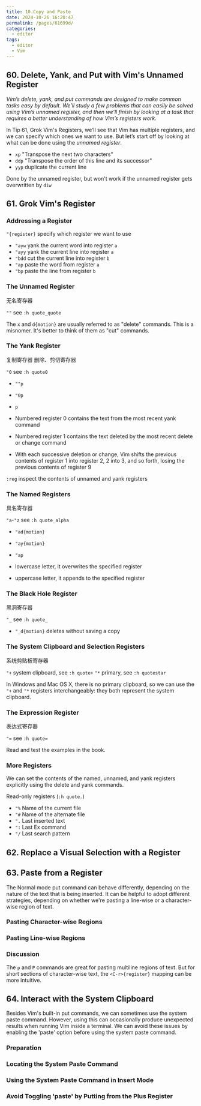 ```yaml
---
title: 10.Copy and Paste
date: 2024-10-26 16:20:47
permalink: /pages/61699d/
categories: 
  - editor
tags: 
  - editor
  - Vim
---
```


## 60. Delete, Yank, and Put with Vim's Unnamed Register

_Vim’s delete, yank, and put commands are designed to make common tasks easy by default. We’ll study a few problems that can easily be solved using Vim’s unnamed register, and then we’ll finish by looking at a task that requires a better understanding of how Vim’s registers work._

In Tip 61, Grok Vim's Registers, we’ll see that Vim has multiple registers, and we can specify which ones we want to use. But let’s start off by looking at what can be done using the _unnamed register_.

- `xp` "Transpose the next two characters"
- `ddp` "Transpose the order of this line and its successor"
- `yyp` duplicate the current line

Done by the unnamed register, but won't work if the unnamed register gets overwritten by `diw`

## 61. Grok Vim's Register

### Addressing a Register

`"{register}` specify which register we want to use

- `"ayw` yank the current word into register `a`
- `"ayy` yank the current line into register `a`
- `"bdd` cut the current line into register `b`
- `"ap` paste the word from register `a`
- `"bp` paste the line from register `b`

### The Unnamed Register

无名寄存器

`""` see `:h quote_quote`

The `x` and `d{motion}` are usually referred to as "delete" commands. This is a misnomer. It's better to think of them as "cut" commands.

### The Yank Register

复制寄存器
删除、剪切寄存器

`"0` see `:h quote0`

- `""p`
- `"0p`
- `p`

- Numbered register 0 contains the text from the most recent yank command
- Numbered register 1 contains the text deleted by the most recent delete or change command
- With each successive deletion or change, Vim shifts the previous contents of register 1 into register 2, 2 into 3, and so forth, losing the previous contents of register 9

`:reg` inspect the contents of unnamed and yank registers

### The Named Registers

具名寄存器

`"a`-`"z` see `:h quote_alpha`

- `"ad{motion}`
- `"ay{motion}`
- `"ap`

- lowercase letter, it overwrites the specified register
- uppercase letter, it appends to the specified register

### The Black Hole Register

黑洞寄存器

`"_` see `:h quote_`

- `"_d{motion}` deletes without saving a copy

### The System Clipboard and Selection Registers

系统剪贴板寄存器

`"+` system clipboard, see `:h quote+`
`"*` primary, see `:h quotestar`

In Windows and Mac OS X, there is no primary clipboard, so we can use the `"+` and `"*` registers interchangeably: they both represent the system clipboard.

### The Expression Register

表达式寄存器

`"=` see `:h quote=`

Read and test the examples in the book.

### More Registers

We can set the contents of the named, unnamed, and yank registers explicitly using the delete and yank commands.

Read-only registers (`:h quote.`)

- `"%` Name of the current file
- `"#` Name of the alternate file
- `".` Last inserted text
- `":` Last Ex command
- `"/` Last search pattern

## 62. Replace a Visual Selection with a Register

## 63. Paste from a Register

The Normal mode put command can behave differently, depending on the nature of the text that is being inserted. It can be helpful to adopt different strategies, depending on whether we're pasting a line-wise or a character-wise region of text.

### Pasting Character-wise Regions

### Pasting Line-wise Regions

### Discussion

The `p` and `P` commands are great for pasting multiline regions of text. But for short sections of character-wise text, the `<C-r>{register}` mapping can be more intuitive.

## 64. Interact with the System Clipboard

Besides Vim's built-in put commands, we can sometimes use the system paste command. However, using this can occasionally produce unexpected results when running Vim inside a terminal. We can avoid these issues by enabling the 'paste' option before using the system paste command.

### Preparation

### Locating the System Paste Command

### Using the System Paste Command in Insert Mode

### Avoid Toggling 'paste' by Putting from the Plus Register
